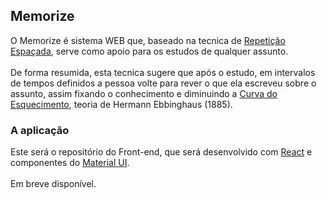 ## Memorize
O Memorize é sistema WEB que, baseado na tecnica de <a href="https://folhadirigida.com.br/blog/repeticao-espacada/" target="_blank">Repetição Espaçada</a>, serve como apoio para os estudos de qualquer assunto.<br><br>
De forma resumida, esta tecnica sugere que após o estudo, em intervalos de tempos definidos a pessoa volte para rever o que ela escreveu sobre o assunto, assim fixando o conhecimento e diminuindo a <a href="https://folhadirigida.com.br/blog/curva-do-esquecimento-como-superar/" target="_blank">Curva do Esquecimento</a>, teoria de Hermann Ebbinghaus (1885).

### A aplicação
Este será o repositório do Front-end, que será desenvolvido com <a href="https://pt-br.reactjs.org/" target="_blank">React</a> e componentes do <a href="https://material-ui.com/" target="_blank">Material UI</a>.<br><br>
Em breve disponível.
